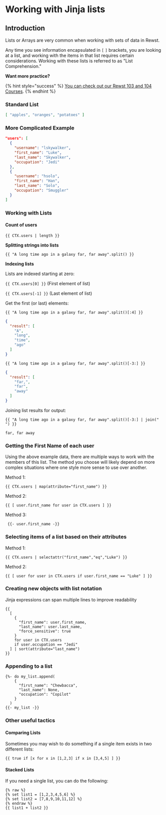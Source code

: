 # Working with Jinja lists

## Introduction

Lists or Arrays are very common when working with sets of data in Rewst.

Any time you see information encapsulated in `[` `]` brackets, you are looking at a list, and working with the items in that list requires certain considerations. Working with these lists is referred to as "List Comprehension."

**Want more practice?**

{% hint style="success" %}
[You can check out our Rewst 103 and 104 Courses](../../../cluck-university/rewst-foundations-1/).
{% endhint %}

### Standard List

```json
[ "apples", "oranges", "potatoes" ]
```

### More Complicated Example

```json
"users": [
  {
    "username": "lskywalker",
    "first_name": "Luke",
    "last_name": "Skywalker",
    "occupation": "Jedi"
  },
  {
    "username": "hsolo",
    "first_name": "Han",
    "last_name": "Solo",
    "occupation": "Smuggler"
  }
]
```

### Working with Lists

#### Count of users

```django
{{ CTX.users | length }}
```

**Splitting strings into lists**

```django
{{ "A long time ago in a galaxy far, far away".split() }}
```

**Indexing lists**

Lists are indexed starting at zero:

`{{ CTX.users[0] }}` (First element of list)

`{{ CTX.users[-1] }}` (Last element of list)

Get the first (or last) elements:

```django
{{ "A long time ago in a galaxy far, far away".split()[:4] }}
```

```json
{
  "result": [
    "A",
    "long",
    "time",
    "ago"
  ]
}
```

```django
{{ "A long time ago in a galaxy far, far away".split()[-3:] }}
```

```json
{
  "result": [
    "far,",
    "far",
    "away"
  ]
}
```

Joining list results for output:

```django
{{ "A long time ago in a galaxy far, far away".split()[-3:] | join(" ") }}
```

`far, far away`

### **Getting the First Name of each user**

Using the above example data, there are multiple ways to work with the members of this list. The method you choose will likely depend on more complex situations where one style more sense to use over another.

Method 1:

```django
{{ CTX.users | map(attribute="first_name") }}
```

Method 2:

```django
{{ [ user.first_name for user in CTX.users ] }}
```

Method 3:

```django
 {{- user.first_name -}}
```

### **Selecting items of a list based on their attributes**

Method 1:

```django
{{ CTX.users | selectattr("first_name","eq","Luke") }}
```

Method 2:

```django
{{ [ user for user in CTX.users if user.first_name == "Luke" ] }}
```

### **Creating new objects with list notation**

Jinja expressions can span multiple lines to improve readability

```django
{{
  [
    {
      "first_name": user.first_name,
      "last_name": user.last_name,
      "force_sensitive": true
    }
    for user in CTX.users 
    if user.occupation == "Jedi"
  ] | sort(attribute="last_name")
}}
```

### **Appending to a list**

```django
{%- do my_list.append(
    {
      "first_name": "Chewbacca",
      "last_name": None,
      "occupation": "Copilot"
    }
  )
{{- my_list -}}
```

### Other useful tactics

#### Comparing Lists

Sometimes you may wish to do something if a single item exists in two different lists:

```django
{{ true if [x for x in [1,2,3] if x in [3,4,5] ] }}
```

#### Stacked Lists

If you need a single list, you can do the following:

```django
{% raw %}
{% set list1 = [1,2,3,4,5,6] %}
{% set list2 = [7,8,9,10,11,12] %}
{% endraw %}
{{ list1 + list2 }}
```
